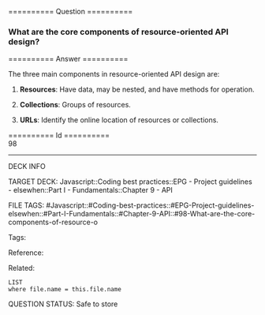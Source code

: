 ========== Question ==========  

### What are the core components of resource-oriented API design?  

========== Answer ==========  

The three main components in resource-oriented API design are:

1. **Resources**: Have data, may be nested, and have methods for operation.

2. **Collections**: Groups of resources.

3. **URLs**: Identify the online location of resources or collections.

========== Id ==========  
98

---

DECK INFO

TARGET DECK: Javascript::Coding best practices::EPG - Project guidelines - elsewhen::Part I - Fundamentals::Chapter 9 - API

FILE TAGS: #Javascript::#Coding-best-practices::#EPG-Project-guidelines-elsewhen::#Part-I-Fundamentals::#Chapter-9-API::#98-What-are-the-core-components-of-resource-o

Tags:

Reference:

Related:

```dataview
LIST
where file.name = this.file.name
```

QUESTION STATUS: Safe to store
